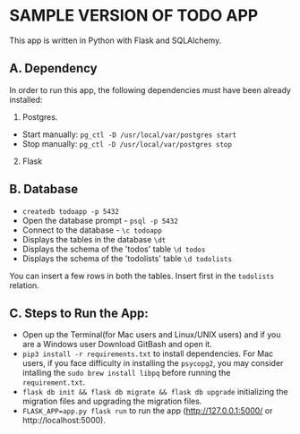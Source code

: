 # SAMPLE VERSION OF TODO APP
This app is written in Python with Flask and SQLAlchemy.

## A. Dependency
In order to run this app, the following dependencies must have been already installed:
1. Postgres. 
 * Start manually: `pg_ctl -D /usr/local/var/postgres start`
 * Stop manually: `pg_ctl -D /usr/local/var/postgres stop`
 
2. Flask

## B. Database 
* `createdb todoapp -p 5432` 
* Open the database prompt - `psql -p 5432`
* Connect to the database - `\c todoapp` 
* Displays the tables in the database `\dt` 
* Displays the schema of the 'todos' table `\d todos` 
* Displays the schema of the 'todolists' table `\d todolists` 

You can insert a few rows in both the tables. Insert first in the `todolists` relation. 


## C. Steps to Run the App:
* Open up the Terminal(for Mac users and Linux/UNIX users) and if you are a Windows user Download GitBash and open it.
* `pip3 install -r requirements.txt` to install dependencies. For Mac users, if you face difficulty in installing the `psycopg2`, you may consider intalling the `sudo brew install libpq` before running the `requirement.txt`.
* `flask db init && flask db migrate && flask db upgrade` initializing the migration files and upgrading the migration files. 
* `FLASK_APP=app.py flask run` to run the app (http://127.0.0.1:5000/ or http://localhost:5000).
